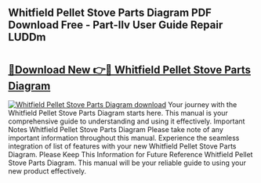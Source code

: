 ## Whitfield Pellet Stove Parts Diagram PDF Download Free - Part-Ilv User Guide Repair LUDDm

# <h2><a href="http://dfp9pj.blite.top/?on=Whitfield+Pellet+Stove+Parts+Diagram">🔗Download New 👉🔴 Whitfield Pellet Stove Parts Diagram</a></h2>

[![Whitfield Pellet Stove Parts Diagram download](https://i.imgur.com/lujVjoI.png)](http://dfp9pj.blite.top/?on=Whitfield+Pellet+Stove+Parts+Diagram)
Your journey with the Whitfield Pellet Stove Parts Diagram starts here. This manual is your comprehensive guide to understanding and using it effectively. Important Notes Whitfield Pellet Stove Parts Diagram Please take note of any important information throughout this manual. Experience the seamless integration of list of features with your new Whitfield Pellet Stove Parts Diagram. Please Keep This Information for Future Reference Whitfield Pellet Stove Parts Diagram. This manual will be your reliable guide to using your new product effectively.
